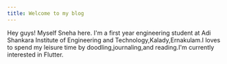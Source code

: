 ```yaml
---
title: Welcome to my blog
---
```

Hey guys!
Myself Sneha here.
I'm a first year engineering student at Adi Shankara Institute of Engineering and Technology,Kalady,Ernakulam.I loves to spend my leisure time by doodling,journaling,and reading.I'm currently interested in Flutter.
